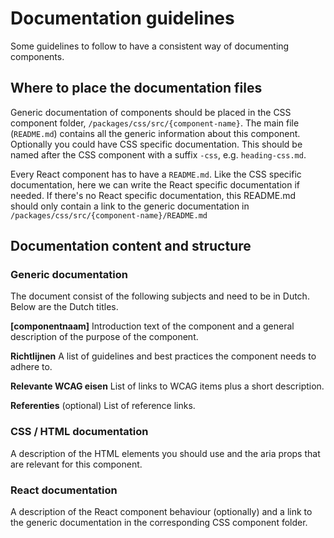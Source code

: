 # Documentation guidelines

Some guidelines to follow to have a consistent way of documenting components.

## Where to place the documentation files

Generic documentation of components should be placed in the CSS component folder, `/packages/css/src/{component-name}`. The main file (`README.md`) contains all the generic information about this component.
Optionally you could have CSS specific documentation. This should be named after the CSS component with a suffix `-css`, e.g. `heading-css.md`.

Every React component has to have a `README.md`. Like the CSS specific documentation, here we can write the React specific documentation if needed. If there's no React specific documentation, this README.md should only contain a link to the generic documentation in `/packages/css/src/{component-name}/README.md`

## Documentation content and structure

### Generic documentation

The document consist of the following subjects and need to be in Dutch. Below are the Dutch titles.

**[componentnaam]**
Introduction text of the component and a general description of the purpose of the component.

**Richtlijnen**
A list of guidelines and best practices the component needs to adhere to.

**Relevante WCAG eisen**
List of links to WCAG items plus a short description.

**Referenties** (optional)
List of reference links.

### CSS / HTML documentation

A description of the HTML elements you should use and the aria props that are relevant for this component.

### React documentation

A description of the React component behaviour (optionally) and a link to the generic documentation in the corresponding CSS component folder.
